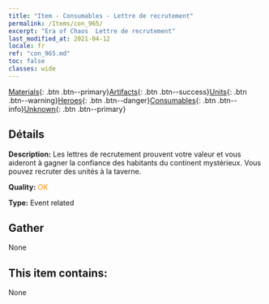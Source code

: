 ```yaml
---
title: "Item - Consumables - Lettre de recrutement"
permalink: /Items/con_965/
excerpt: "Era of Chaos  Lettre de recrutement"
last_modified_at: 2021-04-12
locale: fr
ref: "con_965.md"
toc: false
classes: wide
---
```

 [Materials](/fr/Items/){: .btn .btn--primary}[Artifacts](/fr/Items/Artifacts/){: .btn .btn--success}[Units](/fr/Items/Units/){: .btn .btn--warning}[Heroes](/fr/Items/Heroes/){: .btn .btn--danger}[Consumables](/fr/Items/Consumables/){: .btn .btn--info}[Unknown](/fr/Items/Unknown/){: .btn .btn--primary}

## Détails
 **Description:** Les lettres de recrutement prouvent votre valeur et vous aideront à gagner la confiance des habitants du continent mystérieux. Vous pouvez recruter des unités à la taverne.

 **Quality:** <span style="color: #FF8C00">OK</span>

 **Type:** Event related

## Gather

  None

## This item contains:

  None

